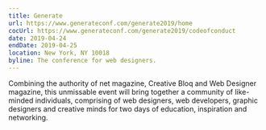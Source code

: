 ```yaml
---
title: Generate
url: https://www.generateconf.com/generate2019/home
cocUrl: https://www.generateconf.com/generate2019/codeofconduct
date: 2019-04-24
endDate: 2019-04-25
location: New York, NY 10018
byline: The conference for web designers.
---
```


Combining the authority of net magazine, Creative Bloq and Web Designer magazine, this unmissable event will bring together a community of like-minded individuals, comprising of web designers, web developers, graphic designers and creative minds for two days of education, inspiration and networking.